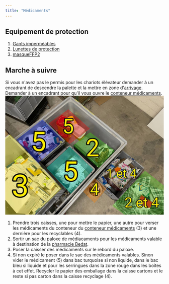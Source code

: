 ```yaml
---
title: "Médicaments"
---
```


## Equipement de protection
1. [Gants imperméables](/notes/equipements/gantsImperméables.md)
2. [Lunettes de protection](/notes/equipements/vetements/V_LunettesProtection.md)
3. [masqueFFP2](/notes/equipements/masqueFFP2.md)

## Marche à suivre
Si vous n'avez pas le permis pour les chariots élévateur demander à un encadrant de descendre la palette et la mettre en zone d'[arrivage](/notes/zones/zoneArrivagesRuche.md).\
Demander à un encadrant pour qu'il vous ouvre le [conteneur médicaments](/notes/gestionDechets/conteneurMedicaments.md).
![I_Medicaments1](/notes/pieces_jointes/images/i_gestonDechets/i_dechetsSpeciaux/i_medicaments/I_Medicaments1.jpg)
1. Prendre trois caisses, une pour mettre le papier, une autre pour verser les médicaments du conteneur du [conteneur médicaments](/notes/gestionDechets/conteneurMedicaments.md) (3) et une dernière pour les recyclables (4).
2. Sortir un sac du paloxe de médiacaments pour les médicaments valable à destination de la [pharmacie Bedat](/notes/utilisateurs/fournisseurs/pharmacieBedat.md).
3. Poser la caisser des médicaments sur le rebord du paloxe.
4. Si non expiré le poser dans le sac des médicaments valables. Sinon vider le médicament (5) dans bac turquoise si non liquide, dans le bac bleu si liquide et pour les serringues dans la zone rouge dans les boîtes à cet effet. Recycler le papier des emballage dans la caisse cartons et le reste si pas carton dans la caisse recyclage (4).